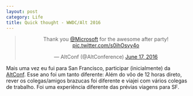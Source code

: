 ```yaml
---
layout: post
category: Life
title: Quick thought - WWDC/Alt 2016
---
```


<center><blockquote class="twitter-tweet" data-lang="en"><p lang="en" dir="ltr">Thank you <a href="https://twitter.com/Microsoft">@Microsoft</a> for the awesome after party! <a href="https://t.co/s0ihOsvy4o">pic.twitter.com/s0ihOsvy4o</a></p>&mdash; AltConf (@AltConference) <a href="https://twitter.com/AltConference/status/743621272307826688">June 17, 2016</a></blockquote> <script async src="//platform.twitter.com/widgets.js" charset="utf-8"></script></center>

Mais uma vez eu fui para San Francisco, participar (inicialmente) da [AltConf](http://altconf.com). Esse ano foi um tanto diferente: Além do vôo de 12 horas direto, rever os colegas/amigos brazucas foi diferente e viajei com vários colegas de trabalho. Foi uma experiência diferente das prévias viagens para SF.

